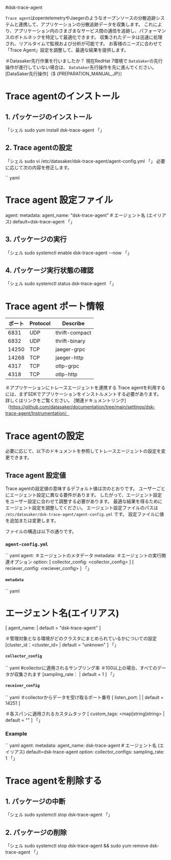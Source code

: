 #dsk-trace-agent

`Trace agent`はopentelemetryやJaegerのようなオープンソースの分散追跡システムと連携して、アプリケーションの分散追跡データを収集します。
これにより、アプリケーション内のさまざまなサービス間の通信を追跡し、パフォーマンスのボトルネックを特定して最適化できます。
収集されたデータは迅速に処理され、リアルタイムで監視および分析が可能です。
お客様のニーズに合わせて「Trace Agent」設定を調整して、最適な結果を提供します。

＃Datasaker先行作業を行いましたか？
現在RedHat 7環境で `DataSaker`の先行操作が進行していない場合は、 `DataSaker`先行操作を先に進んでください。 [DataSaker先行操作]（$ {PREPARATION_MANUAL_JP}）

# Trace agentのインストール
## 1. パッケージのインストール
「シェル
sudo yum install dsk-trace-agent
「」

## 2. Trace agentの設定
「シェル
sudo vi /etc/datasaker/dsk-trace-agent/agent-config.yml
「」
必要に応じて次の内容を修正します。

`` yaml
# Trace agent 設定ファイル
agent:
  metadata:
    agent_name: "dsk-trace-agent" # エージェント名 (エイリアス) default=dsk-trace-agent
「」

## 3. パッケージの実行
「シェル
sudo systemctl enable dsk-trace-agent --now
「」

## 4. パッケージ実行状態の確認
「シェル
sudo systemctl status dsk-trace-agent
「」

# Trace agent ポート情報
|ポート| Protocol | Describe |
|-------|----------|----------------|
| 6831 | UDP | thrift-compact |
| 6832 | UDP | thrift-binary |
| 14250 | TCP | jaeger-grpc |
| 14268 | TCP | jaeger-http |
| 4317 | TCP | otlp-grpc |
| 4318 | TCP | otlp-http |

＃アプリケーションにトレースエージェントを連携する
Trace agentを利用するには、まずSDKでアプリケーションをインストルメントする必要があります。
詳しくはリンクをご覧ください。
[関連ドキュメントリンク]（https://github.com/datasaker/documentation/tree/main/settings/dsk-trace-agent/Instrumentation）

# Trace agentの設定
必要に応じて、以下のドキュメントを参照してトレースエージェントの設定を変更できます。

## Trace agent 設定値
Trace agentの設定値の意味するデフォルト値は次のとおりです。
ユーザーごとにエージェント設定に異なる要件があります。
したがって、エージェント設定をユーザー設定に合わせて調整する必要があります。
最適な結果を得るためにエージェント設定を調整してください。
エージェント設定ファイルのパスは `/etc/datasaker/dsk-trace-agent/agent-config.yml` です。
設定ファイルに値を追加または変更します。

ファイルの構造は以下の通りです。

### `agent-config.yml`
`` yaml
agent:
  ＃エージェントのメタデータ
  metadata: <metadata>
  ＃エージェントの実行関連オプション
  option:
    [ collector_config: <collector_config> ]
        [ reciever_config: <reciever_config> ]
「」

#### `metadata`
`` yaml
# エージェント名(エイリアス)
[ agent_name: <string> | default = "dsk-trace-agent" ]

＃管理対象となる環境がどのクラスタにまとめられているかについての設定
[cluster_id：<cluster_id> | default = "unknown" ]
「」

#### `collector_config`
`` yaml
#collectorに適用されるサンプリング率
＃100以上の場合、すべてのデータが収集されます
[sampling_rate：<float> | default = 1 ]
「」

#### `receiver_config`
`` yaml
＃collectorからデータを受け取るポート番号
[ listen_port: <uint16> | | default = 14251 ]

＃各スパンに適用されるカスタムタック
[ custom_tags: <map[string]string> | default = "" ]
「」

### Example
`` yaml
agent:
  metadata:
    agent_name: dsk-trace-agent # エージェント名 (エイリアス) default=dsk-trace-agent
  option:
    collector_configs:
      sampling_rate: 1
「」

# Trace agentを削除する
## 1. パッケージの中断
「シェル
sudo systemctl stop dsk-trace-agent
「」

## 2. パッケージの削除
「シェル
sudo systemctl stop dsk-trace-agent &&
sudo yum remove dsk-trace-agent
「」
